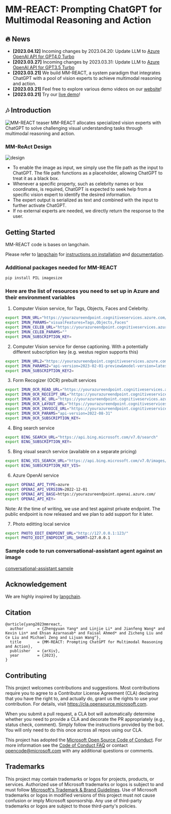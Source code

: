 # MM-REACT: Prompting ChatGPT for Multimodal Reasoning and Action

## :fire: News
* **[2023.04.12]** Incoming changes by 2023.04.20: Update LLM to [Azure OpenAI API for GPT4.0 Turbo](https://openai.com/product/gpt-4)
* **[2023.03.27]** Incoming changes by 2023.03.31: Update LLM to [Azure OpenAI API for GPT3.5 Turbo](https://azure.microsoft.com/en-in/blog/chatgpt-is-now-available-in-azure-openai-service/)
* **[2023.03.21]** We build MM-REACT, a system paradigm that integrates ChatGPT with a pool of vision experts to achieve multimodal reasoning and action.
* **[2023.03.21]** Feel free to explore various demo videos on our [website](https://multimodal-react.github.io/)!
* **[2023.03.21]** Try our [live demo](https://huggingface.co/spaces/microsoft-cognitive-service/mm-react)!

## :notes: Introduction
![MM-REACT teaser](https://multimodal-react.github.io/images/teaser.png)
MM-REACT allocates specialized vision experts with ChatGPT to solve challenging visual understanding tasks through multimodal reasoning and action.

### MM-ReAct Design
![design](https://multimodal-react.github.io/images/model_figure_2.gif)
* To enable the image as input, we simply use the file path as the input to ChatGPT. The file path functions as a placeholder, allowing ChatGPT to treat it as a black box.
* Whenever a specific property, such as celebrity names or box coordinates, is required, ChatGPT is expected to seek help from a specific vision expert to identify the desired information.
* The expert output is serialized as text and combined with the input to further activate ChatGPT.
* If no external experts are needed, we directly return the response to the user.

## Getting Started
MM-REACT code is bases on langchain.

Please refer to [langchain](https://github.com/hwchase17/langchain) for [instructions on installation](https://github.com/hwchase17/langchain#quick-install) and [documentation](https://github.com/hwchase17/langchain#-documentation).

### Additional packages needed for MM-REACT

```bash
pip install PIL imagesize
```

### Here are the list of resources you need to set up in Azure and their environment variables

1. Computer Vision service, for Tags, Objects, Faces and Celebrity.

```bash
export IMUN_URL="https://yourazureendpoint.cognitiveservices.azure.com/vision/v3.2/analyze"
export IMUN_PARAMS="visualFeatures=Tags,Objects,Faces"
export IMUN_CELEB_URL="https://yourazureendpoint.cognitiveservices.azure.com/vision/v3.2/models/celebrities/analyze"
export IMUN_CELEB_PARAMS=""
export IMUN_SUBSCRIPTION_KEY=
```

2. Computer Vision service for dense captioning. With a potentially different subscription key (e.g. westus region supports this)

```bash
export IMUN_URL2="https://yourazureendpoint.cognitiveservices.azure.com/computervision/imageanalysis:analyze"
export IMUN_PARAMS2="api-version=2023-02-01-preview&model-version=latest&features=denseCaptions"
export IMUN_SUBSCRIPTION_KEY2=
```

3. Form Recogizer (OCR) prebuilt services

```bash
export IMUN_OCR_READ_URL="https://yourazureendpoint.cognitiveservices.azure.com/formrecognizer/documentModels/prebuilt-read:analyze"
export IMUN_OCR_RECEIPT_URL="https://yourazureendpoint.cognitiveservices.azure.com/formrecognizer/documentModels/prebuilt-receipt:analyze"
export IMUN_OCR_BC_URL="https://yourazureendpoint.cognitiveservices.azure.com/formrecognizer/documentModels/prebuilt-businessCard:analyze"
export IMUN_OCR_LAYOUT_URL="https://yourazureendpoint.cognitiveservices.azure.com/formrecognizer/documentModels/prebuilt-layout:analyze"
export IMUN_OCR_INVOICE_URL="https://yourazureendpoint.cognitiveservices.azure.com/formrecognizer/documentModels/prebuilt-invoice:analyze"
export IMUN_OCR_PARAMS="api-version=2022-08-31"
export IMUN_OCR_SUBSCRIPTION_KEY=
```

4. Bing search service

```bash
export BING_SEARCH_URL="https://api.bing.microsoft.com/v7.0/search"
export BING_SUBSCRIPTION_KEY=
```

5. Bing visual search service (available on a separate pricing)

```bash
export BING_VIS_SEARCH_URL="https://api.bing.microsoft.com/v7.0/images/visualsearch"
export BING_SUBSCRIPTION_KEY_VIS=
```

6. Azure OpenAI service

```bash
export OPENAI_API_TYPE=azure
export OPENAI_API_VERSION=2022-12-01
export OPENAI_API_BASE=https://yourazureendpoint.openai.azure.com/
export OPENAI_API_KEY=
```

Note: At the time of writing, we use and test against private endpoint. The public endpoint is now released and we plan to add support for it later.

7. Photo editting local service

```bash
export PHOTO_EDIT_ENDPOINT_URL="http://127.0.0.1:123/"
export PHOTO_EDIT_ENDPOINT_URL_SHORT=127.0.0.1
```

### Sample code to run conversational-assistant agent against an image

[conversational-assistant sample](sample.py)


## Acknowledgement

We are highly inspired by [langchain](https://github.com/hwchase17/langchain).


## Citation
```
@article{yang2023mmreact,
  author      = {Zhengyuan Yang* and Linjie Li* and Jianfeng Wang* and Kevin Lin* and Ehsan Azarnasab* and Faisal Ahmed* and Zicheng Liu and Ce Liu and Michael Zeng and Lijuan Wang^},
  title       = {MM-REACT: Prompting ChatGPT for Multimodal Reasoning and Action},
  publisher   = {arXiv},
  year        = {2023},
}
```

## Contributing

This project welcomes contributions and suggestions.  Most contributions require you to agree to a
Contributor License Agreement (CLA) declaring that you have the right to, and actually do, grant us
the rights to use your contribution. For details, visit https://cla.opensource.microsoft.com.

When you submit a pull request, a CLA bot will automatically determine whether you need to provide
a CLA and decorate the PR appropriately (e.g., status check, comment). Simply follow the instructions
provided by the bot. You will only need to do this once across all repos using our CLA.

This project has adopted the [Microsoft Open Source Code of Conduct](https://opensource.microsoft.com/codeofconduct/).
For more information see the [Code of Conduct FAQ](https://opensource.microsoft.com/codeofconduct/faq/) or
contact [opencode@microsoft.com](mailto:opencode@microsoft.com) with any additional questions or comments.

## Trademarks

This project may contain trademarks or logos for projects, products, or services. Authorized use of Microsoft 
trademarks or logos is subject to and must follow 
[Microsoft's Trademark & Brand Guidelines](https://www.microsoft.com/en-us/legal/intellectualproperty/trademarks/usage/general).
Use of Microsoft trademarks or logos in modified versions of this project must not cause confusion or imply Microsoft sponsorship.
Any use of third-party trademarks or logos are subject to those third-party's policies.
